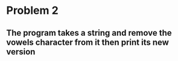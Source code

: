 # Problem 2
## The program takes a string and remove the vowels character from it then print its new version